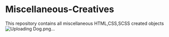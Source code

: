 # Miscellaneous-Creatives
This repository contains all miscellaneous HTML,CSS,SCSS created objects
![Uploading Dog.png…]()
